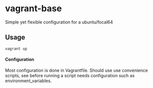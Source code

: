 # vagrant-base
Simple yet flexible configuration for a ubuntu/focal64

## Usage
`vagrant up`

#### Configuration
Most configuration is done in Vagrantfile. Should use use convenience scripts, see before running a script needs configuration such as environment_variables.
